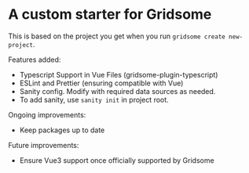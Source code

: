 # A custom starter for Gridsome

This is based on the project you get when you run `gridsome create new-project`.

Features added:

- Typescript Support in Vue Files (gridsome-plugin-typescript)
- ESLint and Prettier (ensuring compatible with Vue)
- Sanity config. Modify with required data sources as needed.
- To add sanity, use `sanity init` in project root.

Ongoing improvements:

- Keep packages up to date

Future improvements:

- Ensure Vue3 support once officially supported by Gridsome
